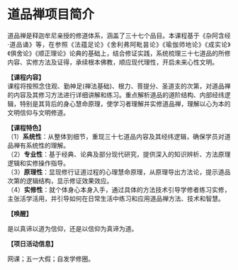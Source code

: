 # 道品禅项目简介

<p style="text-align: justify;">
道品禅是释迦牟尼亲授的修道体系，涵盖了三十七个品目。本课程基于《杂阿含经·道品诵》等，在参照《法蕴足论》《舍利弗阿毗昙论》《瑜伽师地论》《成实论》《俱舍论》《顺正理论》论典的基础上，结合修证实践，系统梳理三十七道品的所修内容、实修方法及证得，承续根本佛教，顺应现代理性，开启未来心性文明。
</p>

<p style="text-align: justify;">
<b>【课程内容】</b> <br>
课程将按照念住观、勤神足(禅法基础)、根力、菩提分、圣道支的次第，对道品禅的内容及其修习方法进行详细讲解和练习。重点解析道品的道阶结构、内部经纬逻辑，特别是其背后的身心慧命原理，使学习者理解并实修道品禅，理解以心为本的文明信仰与文明修道。
</p>

<p style="text-align: justify;">
<b>【课程特色】</b><br>
（1）<b>系统性</b>：从整体到细节，重现三十七道品内容及其经纬逻辑，确保学员对道品禅有系统性的理解。<br>
（2）<b>专业性</b>：基于经典、论典及部分现代研究，提供深入的知识辨析、方法原理逻辑和实修操作指导。<br>
（3）<b>原理性</b>：显现修行证道过程的心理慧命原理，从原理导出方法论，提示道品次第的逻辑结构，显示修证效果效应。<br>
（4）<b>实修性</b>：就个体身心本身入手，通过具体的方法技术引导学修者练习实修，主张活学活用，并引导如何在日常生活中练习和应用道品禅方法、技术和智慧。<br>
</list>
</p>

<b>【唤醒】</b> 
<p style="text-align: justify;">
是以真谛以道为信仰，还是以信仰为真谛为道。
</p>

<b>【项日活动信息】</b><br>
<p style="text-align: justify;">
网课；五一大假；自发学修圈。
</p>